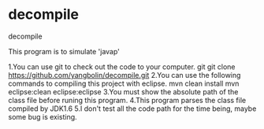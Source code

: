 decompile
=========

decompile

This program is to simulate 'javap'

1.You can use git to check out the code to your computer.
	git git clone https://github.com/yangbolin/decompile.git
2.You can use the following commands to compiling this project with eclipse.
	mvn clean install
	mvn eclipse:clean eclipse:eclipse
3.You must show the absolute path of the class file before runing this program.
4.This program parses the class file compiled by JDK1.6
5.I don't test all the code path for the time being, maybe some bug is existing.
